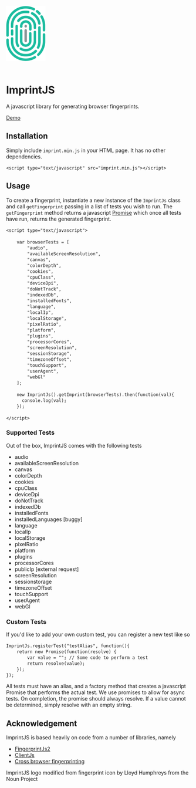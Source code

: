 <img height="150"  src="assets/imprintjs.png?v=2" style="margin-bottom: 20px;" alt="ImprintJS Logo" title="ImprintJS">

# ImprintJS
A javascript library for generating browser fingerprints.

[Demo](https://mattbrailsford.github.io/imprintjs/default.html)

## Installation
Simply include `imprint.min.js` in your HTML page. It has no other dependencies.

    <script type="text/javascript" src="imprint.min.js"></script>

## Usage
To create a fingerprint, instantiate a new instance of the `ImprintJs` class and call `getFingerprint` passing in a list of tests you wish to run. The `getFingerprint` method returns a javascript [Promise](https://developer.mozilla.org/en/docs/Web/JavaScript/Reference/Global_Objects/Promise) which once all tests have run, returns the generated fingerprint.

    <script type="text/javascript">
        
        var browserTests = [
            "audio",
            "availableScreenResolution",
            "canvas",
            "colorDepth",
            "cookies",
            "cpuClass",
            "deviceDpi",
            "doNotTrack",
            "indexedDb",
            "installedFonts",
            "language",
            "localIp",
            "localStorage",
            "pixelRatio",
            "platform",
            "plugins",
            "processorCores",
            "screenResolution",
            "sessionStorage",
            "timezoneOffset",
            "touchSupport",
            "userAgent",
            "webGl"
        ];
    
        new ImprintJs().getImprint(browserTests).then(function(val){
          console.log(val);
        });

    </script>

### Supported Tests
Out of the box, ImprintJS comes with the following tests
* audio
* availableScreenResolution
* canvas
* colorDepth
* cookies
* cpuClass
* deviceDpi
* doNotTrack
* indexedDb
* installedFonts
* installedLanguages [buggy]
* language
* localIp
* localStorage
* pixelRatio
* platform
* plugins
* processorCores
* publicIp [external request]
* screenResolution
* sessionstorage
* timezoneOffset
* touchSupport
* userAgent
* webGl

### Custom Tests
If you'd like to add your own custom test, you can register a new test like so

    ImprintJs.registerTest("testAlias", function(){
		return new Promise(function(resolve) {
		    var value = ""; // Some code to perform a test
			return resolve(value);
		});
	});

All tests must have an alias, and a factory method that creates a javascript Promise that performs the actual test. We use promises to allow for async tests. On completion, the promise should always resolve. If a value cannot be determined, simply resolve with an empty string.

## Acknowledgement
ImprintJS is based heavily on code from a number of libraries, namely
* [FingerprintJs2](https://github.com/Valve/fingerprintjs2)
* [ClientJs](https://github.com/jackspirou/clientjs)
* [Cross browser fingerprinting](https://github.com/Song-Li/cross_browser)

ImprintJS logo modified from fingerprint icon by Lloyd Humphreys from the Noun Project
